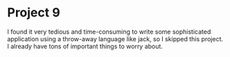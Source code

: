 # Project 9

I found it very tedious and time-consuming to write some sophisticated application using a throw-away language like jack, so I skipped this project. I already have tons of important things to worry about.
